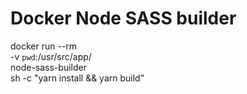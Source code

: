 # Docker Node SASS builder

docker run --rm \
 -v `pwd`:/usr/src/app/ \
 node-sass-builder \
sh -c "yarn install && yarn build"
